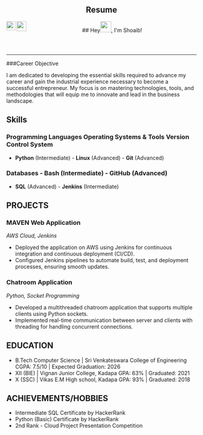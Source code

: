 <!DOCTYPE html>
<html lang="en">
<head>
</head>
<body>
    <header>
        <section class="section">
            <h2>Resume</h2>
        </section>
        <div>
        ## Hey<img src="https://github.com/TheDudeThatCode/TheDudeThatCode/blob/master/Assets/Hi.gif" width="29px">, I'm Shoaib!
        <a href="https://www.linkedin.com/in/shaik-shoaib-/">
        <img align="left" width="24px" src="https://cdn.jsdelivr.net/npm/simple-icons@v3/icons/linkedin.svg"  /></a>
        <a href="mailto:shaikshoaib820@gmail.com">
        <img align="left" width="26px" src="https://cdn.jsdelivr.net/npm/simple-icons@v3/icons/gmail.svg" /></a>
        </div>
    </header>
    <hr>
    ###Career Objective

I am dedicated to developing the essential skills required to advance my career and gain the industrial experience necessary to become a successful entrepreneur. My focus is on mastering technologies, tools, and methodologies that will equip me to innovate and lead in the business landscape.

## Skills
### Programming Languages                Operating Systems & Tools                     Version Control System
- **Python** (Intermediate)              - **Linux** (Advanced)                        - **Git** (Advanced)
### Databases                            - **Bash** (Intermediate)                     - **GitHub** (Advanced)   
- **SQL** (Advanced)                     - **Jenkins** (Intermediate)                                  

</section>
<section class="section">
        <h2>PROJECTS</h2>
        <h3>MAVEN Web Application</h3>
        <p><em>AWS Cloud, Jenkins</em></p>
        <ul>
            <li>Deployed the application on AWS using Jenkins for continuous integration and continuous deployment (CI/CD).</li>
            <li>Configured Jenkins pipelines to automate build, test, and deployment processes, ensuring smooth updates.</li>
        </ul>
        <h3>Chatroom Application</h3>
        <p><em>Python, Socket Programming</em></p>
        <ul>
            <li>Developed a multithreaded chatroom application that supports multiple clients using Python sockets.</li>
            <li>Implemented real-time communication between server and clients with threading for handling concurrent connections.</li>
        </ul>
    </section>
    <section class="section">
        <h2>EDUCATION</h2>
        <ul>
            <li>B.Tech Computer Science | Sri Venkateswara College of Engineering CGPA: 7.5/10 | Expected Graduation: 2026</li>
            <li>XII (BIE) | Vignan Junior College, Kadapa GPA: 63% | Graduated: 2021</li>
            <li>X (SSC) | Vikas E.M High school, Kadapa GPA: 93% | Graduated: 2018</li>
        </ul>
    </section>
    <section class="section">
        <h2>ACHIEVEMENTS/HOBBIES</h2>
        <ul>
            <li>Intermediate SQL Certificate by HackerRank</li>
            <li>Python (Basic) Certificate by HackerRank</li>
            <li>2nd Rank - Cloud Project Presentation Competition</li>
        </ul>
    </section>
</body>
</html>

